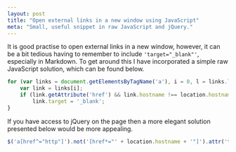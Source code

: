 ```yaml
---
layout: post
title: "Open external links in a new window using JavaScript"
meta: "Small, useful snippet in raw JavaScript and jQuery."
---
```


It is good practise to open external links in a new window, however, it can be a bit tedious having to remember to include `'target="_blank"'`, especially in Markdown.
To get around this I have incorporated a simple raw JavaScript solution, which can be found below.
<!--more-->

```javascript
for (var links = document.getElementsByTagName('a'), i = 0, l = links.length; i < l; i++) {
    var link = links[i];
    if (link.getAttribute('href') && link.hostname !== location.hostname)
        link.target = '_blank';
}
```

If you have access to jQuery on the page then a more elegant solution presented below would be more appealing.

```javascript
$('a[href^="http"]').not('[href*="' + location.hostname + '"]').attr('target', '_blank');
```
